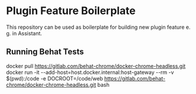 # Plugin Feature Boilerplate
This repository can be used as boilerplate for building new plugin feature e. g. in Assistant. 

## Running Behat Tests
docker pull https://gitlab.com/behat-chrome/docker-chrome-headless.git
docker run -it --add-host=host.docker.internal:host-gateway --rm -v $(pwd):/code -e DOCROOT=/code/web https://gitlab.com/behat-chrome/docker-chrome-headless.git bash